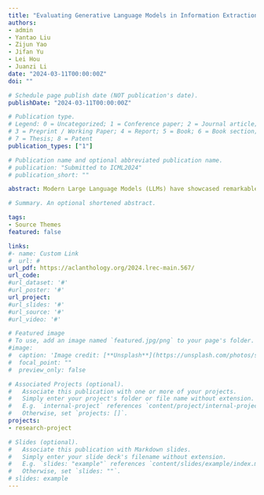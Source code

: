 ```yaml
---
title: "Evaluating Generative Language Models in Information Extraction as Subjective Question Correction"
authors:
- admin
- Yantao Liu
- Zijun Yao
- Jifan Yu
- Lei Hou
- Juanzi Li
date: "2024-03-11T00:00:00Z"
doi: ""

# Schedule page publish date (NOT publication's date).
publishDate: "2024-03-11T00:00:00Z"

# Publication type.
# Legend: 0 = Uncategorized; 1 = Conference paper; 2 = Journal article;
# 3 = Preprint / Working Paper; 4 = Report; 5 = Book; 6 = Book section;
# 7 = Thesis; 8 = Patent
publication_types: ["1"]

# Publication name and optional abbreviated publication name.
# publication: "Submitted to ICML2024"
# publication_short: ""

abstract: Modern Large Language Models (LLMs) have showcased remarkable prowess in various tasks necessitating sophisticated cognitive behaviors. Nevertheless, a paradoxical performance discrepancy is observed, where these models underperform in seemingly elementary tasks like relation extraction and event extraction due to two issues in conventional evaluation. (1) The imprecision of existing evaluation metrics that struggle to effectively gauge semantic consistency between model outputs and ground truth, and (2) The inherent incompleteness of evaluation benchmarks, primarily due to restrictive human annotation schemas, resulting in underestimated LLM performances. Inspired by the principles in subjective question correction, we propose a new evaluation method, SQC-Score. This method innovatively utilizes LLMs, fine-tuned through subjective question correction data, to refine matching between model outputs and golden labels. Additionally, by incorporating a Natural Language Inference (NLI) model, SQC-Score enriches golden labels, addressing benchmark incompleteness by acknowledging correct yet previously omitted answers. Results on three information extraction tasks show that SQC-Score is more preferred by human annotators than the baseline metrics. Utilizing SQC-Score, we conduct a comprehensive evaluation of the state-of-the-art LLMs and provide insights for future research for information extraction.

# Summary. An optional shortened abstract.

tags:
- Source Themes
featured: false

links:
#- name: Custom Link
#  url: #
url_pdf: https://aclanthology.org/2024.lrec-main.567/
url_code: 
#url_dataset: '#'
#url_poster: '#'
url_project:
#url_slides: '#'
#url_source: '#'
#url_video: '#'

# Featured image
# To use, add an image named `featured.jpg/png` to your page's folder. 
#image:
#  caption: 'Image credit: [**Unsplash**](https://unsplash.com/photos/s9CC2SKySJM)'
#  focal_point: ""
#  preview_only: false

# Associated Projects (optional).
#   Associate this publication with one or more of your projects.
#   Simply enter your project's folder or file name without extension.
#   E.g. `internal-project` references `content/project/internal-project/index.md`.
#   Otherwise, set `projects: []`.
projects:
- research-project

# Slides (optional).
#   Associate this publication with Markdown slides.
#   Simply enter your slide deck's filename without extension.
#   E.g. `slides: "example"` references `content/slides/example/index.md`.
#   Otherwise, set `slides: ""`.
# slides: example
---
```


<!-- {{% callout note %}}
Create your slides in Markdown - click the *Slides* button to check out the example.
{{% /callout %}} -->

<!-- At present, the paper has not yet been published, and relevant materials will not be displayed. -->